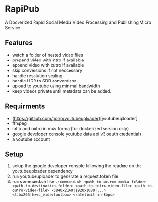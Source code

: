 # RapiPub
A Dockerized Rapid Social Media Video Processing and Publishing Micro Service

## Features
* watch a folder of nested video files
* prepend video with intro if available
* append video with outro if available
* skip conversions if not neccessary
* handle resolution scaling
* handle HDR to SDR conversions
* upload to youtube using minimal bandwidth
* keep videos private until metadata can be added.

## Requirments

* (https://github.com/porjo/youtubeuploader)[youtubeuploader]
* ffmpeg
* intro and outro in m4v format(for dockerized version only)
* google developer console youtube data api v3 oauth credentials
* a youtube account

## Setup
1. setup the google developer console following the readme on the youtubeuploader dependency
1. run youtubeuploader to generate a request.token file.
1. run command.sh like `./command.sh <path-to-source-media-folder> <path-to-destination-folder> <path-to-intro-video-file> <path-to-outro-video-file> <3840x2160|1920x1080|...> <libx265|hevc_videotoolbox> <ratelimit-in-Kbps>`
